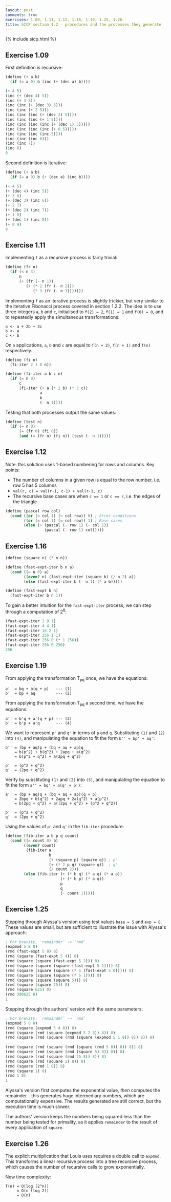 ```yaml
---
layout: post
comments: true
exercises: 1.09, 1.11, 1.12, 1.16, 1.19, 1.25, 1.26
title: SICP section 1.2 - procedures and the processes they generate
---
```


{% include sicp.html %}

## Exercise 1.09
First definition is recursive:

```scheme
(define (+ a b)
  (if (= a 0) b (inc (+ (dec a) b))))

(+ 4 5)
(inc (+ (dec 4) 5))
(inc (+ 3 5))
(inc (inc (+ (dec 3) 5)))
(inc (inc (+ 2 5)))
(inc (inc (inc (+ (dec 2) 5))))
(inc (inc (inc (+ 1 5))))
(inc (inc (inc (inc (+ (dec 1) 5)))))
(inc (inc (inc (inc (+ 0 5)))))
(inc (inc (inc (inc 5))))
(inc (inc (inc 6)))
(inc (inc 7))
(inc 8)
9
```

Second definition is iterative:

```scheme
(define (+ a b)
  (if (= a 0) b (+ (dec a) (inc b))))

(+ 4 5)
(+ (dec 4) (inc 5))
(+ 3 6)
(+ (dec 3) (inc 6))
(+ 2 7)
(+ (dec 2) (inc 7))
(+ 1 8)
(+ (dec 1) (inc 8))
(+ 0 9)
9
```

## Exercise 1.11
Implementing `f` as a recursive process is fairly trivial:

```scheme
(define (fr n)
  (if (< n 3)
      n
      (+ (fr (- n 1))
         (+ (* 2 (fr (- n 2)))
            (* 3 (fr (- n 3)))))))
```

Implementing `f` as an iterative process is slightly trickier, but very similar to the iterative Fibonacci process covered in section 1.2.2. The idea is to use three integers `a`, `b` and `c`, initialised to `f(2) = 2`, `f(1) = 1` and `f(0) = 0`, and to repeatedly apply the simultaneous transformations:

```
a <- a + 2b + 3c
b <- a
c <- b
```

On `n` applications, `a`, `b` and `c` are equal to `f(n + 2)`, `f(n + 1)` and `f(n)` respectively.

```scheme
(define (fi n)
  (fi-iter 2 1 0 n))

(define (fi-iter a b c n)
  (if (= n 0)
      c
      (fi-iter (+ a (* 2 b) (* 3 c))
               a
               b
               (- n 1))))
```

Testing that both processes output the same values:

```scheme
(define (test n)
  (if (= n 0)
      (= (fr 0) (fi 0))
      (and (= (fr n) (fi n)) (test (- n 1)))))
```

## Exercise 1.12
Note: this solution uses 1-based numbering for rows and columns. Key points:

* The number of columns in a given row is equal to the row number, i.e. row 5 has 5 columns
* `val(r, c) = val(r-1, c-1) + val(r-1, c)`
* The recursive base cases are when `c == 1` or `c == r`, i.e. the edges of the triangle

```scheme
(define (pascal row col)
  (cond ((or (< col 1) (> col row)) 0) ; Error conditions
        ((or (= col 1) (= col row)) 1) ; Base cases
        (else (+ (pascal (- row 1) (- col 1))
                 (pascal (- row 1) col)))))
```

## Exercise 1.16
```scheme
(define (square n) (* n n))

(define (fast-expt-iter b n a)
  (cond ((= n 0) a)
        ((even? n) (fast-expt-iter (square b) (/ n 2) a))
        (else (fast-expt-iter b (- n 1) (* a b)))))

(define (fast-expt b n)
  (fast-expt-iter b n 1))
```

To gain a better intuition for the `fast-expt-iter` process, we can step through a computation of 2<sup>8</sup>:

```scheme
(fast-expt-iter 2 8 1)
(fast-expt-iter 4 4 1)
(fast-expt-iter 16 2 1)
(fast-expt-iter 256 1 1)
(fast-expt-iter 256 0 (* 1 256))
(fast-expt-iter 256 0 256)
256
```

## Exercise 1.19
From applying the transformation T<sub>pq</sub> once, we have the equations:

```
a'  = bq + a(q + p)   --- (1)
b'  = bp + aq         --- (2)
```

From applying the transformation T<sub>pq</sub> a second time, we have the equations:

```
a'' = b'q + a'(q + p) --- (3)
b'' = b'p + a'q       --- (4)
```

We want to represent `p'` and `q'` in terms of `p` and `q`. Substituting `(1)` and `(2)` into `(4)`, and manipulating the equation to fit the form `b'' = bp' + aq'`:

```
b'' = (bp + aq)p + (bq + aq + ap)q
    = b(p^2) + b(q^2) + 2apq + a(q^2)
    = b(p^2 + q^2) + a(2pq + q^2)

p'  = (p^2 + q^2)
q'  = (2pq + q^2)
```

Verify by substituting `(1)` and `(2)` into `(3)`, and manipulating the equation to fit the form `a'' = bq' + a(q' + p')`:

```
a'' = (bp + aq)q + (bq + aq + ap)(q + p)
    = 2bpq + b(q^2) + 2apq + 2a(q^2) + a(p^2)
    = b(2pq + q^2) + a((2pq + q^2) + (p^2 + q^2))

p'  = (p^2 + q^2)
q'  = (2pq + q^2)
```

Using the values of `p'` and `q'` in the `fib-iter` procedure:

```scheme
(define (fib-iter a b p q count)
  (cond ((= count 0) b)
        ((even? count)
         (fib-iter a
                   b
                   (+ (square p) (square q)) ; p'
                   (+ (* 2 p q) (square q))  ; q'
                   (/ count 2)))
        (else (fib-iter (+ (* b q) (* a q) (* a p))
                        (+ (* b p) (* a q))
                        p
                        q
                        (- count 1)))))
```

## Exercise 1.25
Stepping through Alyssa's version using test values `base = 5` and `exp = 8`. These values are small, but are sufficient to illustrate the issue with Alyssa's approach:

```scheme
; For brevity, `remainder` -> `rmd`
(expmod 5 8 8)
(rmd (fast-expt 5 8) 8)
(rmd (square (fast-expt 5 4)) 8)
(rmd (square (square (fast-expt 5 2))) 8)
(rmd (square (square (square (fast-expt 5 1)))) 8)
(rmd (square (square (square (* 5 (fast-expt 5 0))))) 8)
(rmd (square (square (square (* 5 1)))) 8)
(rmd (square (square (square 5))) 8)
(rmd (square (square 25)) 8)
(rmd (square 625) 8)
(rmd 390625 8)
1
```

Stepping through the authors' version with the same parameters:

```scheme
; For brevity, `remainder` -> `rmd`
(expmod 5 8 8)
(rmd (square (expmod 5 4 8)) 8)
(rmd (square (rmd (square (expmod 5 2 8)) 8)) 8)
(rmd (square (rmd (square (rmd (square (expmod 5 1 8)) 8)) 8)) 8)
...
(rmd (square (rmd (square (rmd (square (rmd 5 8)) 8)) 8)) 8)
(rmd (square (rmd (square (rmd (square 5) 8)) 8)) 8)
(rmd (square (rmd (square (rmd 25 8)) 8)) 8)
(rmd (square (rmd (square 1) 8)) 8)
(rmd (square (rmd 1 8)) 8)
(rmd (square 1) 8)
(rmd 1 8)
1
```

Alyssa's version first computes the exponential value, *then* computes the remainder - this generates huge intermediary numbers, which are computationally expensive. The results generated are still correct, but the execution time is much slower.

The authors' version keeps the numbers being squared less than the number being tested for primality, as it applies `remainder` to the result of every application of `square`.

## Exercise 1.26
The explicit multiplication that Louis uses requires a double call to `expmod`. This transforms a linear recursive process into a tree recursive process, which causes the number of recursive calls to grow exponentially.

New time complexity:

```
T(n) = O(log (2^n))
     = O(n (log 2))
     = O(n)
```

